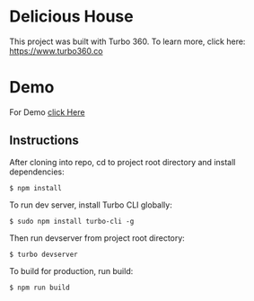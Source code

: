 # Delicious House

This project was built with Turbo 360. To learn more, click here: https://www.turbo360.co

# Demo

For Demo [click Here](https://restaurant-t21eya.turbo360-vertex.com/)

[](https://user-images.githubusercontent.com/31997430/112284847-afb56c00-8caf-11eb-9d35-e23e537aa533.png)


## Instructions
After cloning into repo, cd to project root directory and install dependencies:

```
$ npm install
```

To run dev server, install Turbo CLI globally:

```
$ sudo npm install turbo-cli -g
```

Then run devserver from project root directory:

```
$ turbo devserver
```

To build for production, run build:

```
$ npm run build
```
